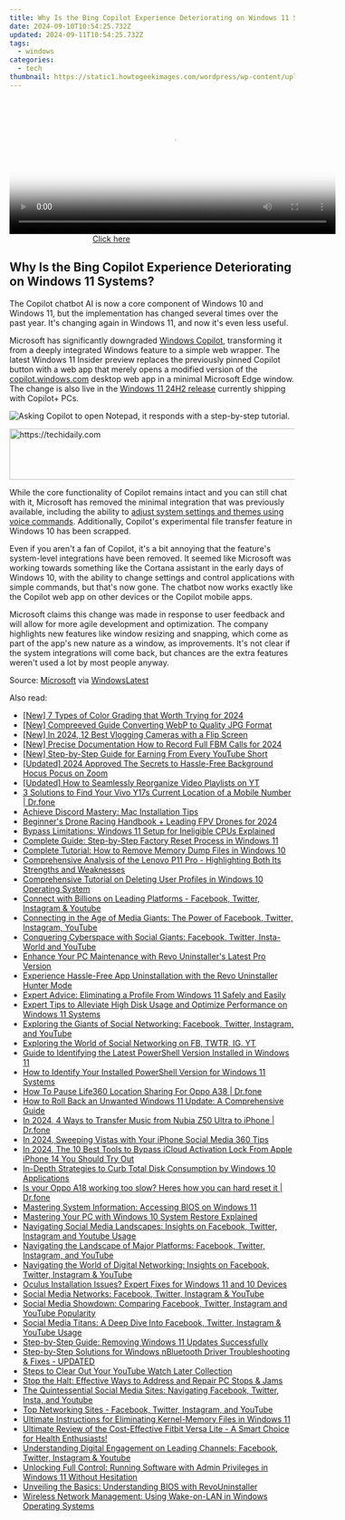 ```yaml
---
title: Why Is the Bing Copilot Experience Deteriorating on Windows 11 Systems?
date: 2024-09-10T10:54:25.732Z
updated: 2024-09-11T10:54:25.732Z
tags:
  - windows
categories:
  - tech
thumbnail: https://static1.howtogeekimages.com/wordpress/wp-content/uploads/2024/01/microsoft-copilot-logo.jpg
---
```






<!-- affiliate ads begin -->
<span id="1982508">
					<video width="576" height="240" style="cursor:pointer"
           poster="//a.impactradius-go.com/display-clicktoplayimage/1982508.png"
           onclick="if(!this.playClicked){this.play();this.setAttribute('controls',true);this.playClicked=true;}">
	   <source src="//a.impactradius-go.com/display-ad/22993-1982508">
	   <img src="//a.impactradius-go.com/display-clicktoplayimage/1982508.png" style="border: none; height: 100%; width: 100%; object-fit: contain">
	</video>
	<div style="width:360px;text-align:center"><a href="javascript:window.open(decodeURIComponent('https%3A%2F%2Fhomestyler.sjv.io%2Fc%2F5597632%2F1982508%2F22993'), '_blank');void(0);">Click here</a></div>
</span>
<img height="0" width="0" src="https://imp.pxf.io/i/5597632/1982508/22993" style="position:absolute;visibility:hidden;" border="0" />
<!-- affiliate ads end -->




## Why Is the Bing Copilot Experience Deteriorating on Windows 11 Systems?

The Copilot chatbot AI is now a core component of Windows 10 and Windows 11, but the implementation has changed several times over the past year. It's changing again in Windows 11, and now it's even less useful.

 Microsoft has significantly downgraded [Windows Copilot](https://vimeo-videos.techidaily.com/new-2024-approved-ultimate-vimeo-cutting-suite-revealed/), transforming it from a deeply integrated Windows feature to a simple web wrapper. The latest Windows 11 Insider preview replaces the previously pinned Copilot button with a web app that merely opens a modified version of the [copilot.windows.com](https://copilot.microsoft.com/) desktop web app in a minimal Microsoft Edge window. The change is also live in the [Windows 11 24H2 release](https://technical-tips.techidaily.com/reviving-your-inactive-keyboard-expert-advice-and-tricks-for-seamless-typing-again/) currently shipping with Copilot+ PCs.

![Asking Copilot to open Notepad, it responds with a step-by-step tutorial.](https://static1.howtogeekimages.com/wordpress/wp-content/uploads/2024/07/image-1.png) 





<!-- affiliate ads begin -->
<a href="https://unicoeye.pxf.io/c/5597632/2134229/18498" target="_top" id="2134229">
  <img src="//a.impactradius-go.com/display-ad/18498-2134229" border="0" alt="https://techidaily.com" width="728" height="90"/>
</a>
<img height="0" width="0" src="https://unicoeye.pxf.io/i/5597632/2134229/18498" style="position:absolute;visibility:hidden;" border="0" />
<!-- affiliate ads end -->




 While the core functionality of Copilot remains intact and you can still chat with it, Microsoft has removed the minimal integration that was previously available, including the ability to [adjust system settings and themes using voice commands](https://extra-resources.techidaily.com/iphone-tricks-to-embrace-cameras-motion-artistry/). Additionally, Copilot's experimental file transfer feature in Windows 10 has been scrapped.

 Even if you aren't a fan of Copilot, it's a bit annoying that the feature's system-level integrations have been removed. It seemed like Microsoft was working towards something like the Cortana assistant in the early days of Windows 10, with the ability to change settings and control applications with simple commands, but that's now gone. The chatbot now works exactly like the Copilot web app on other devices or the Copilot mobile apps.

 Microsoft claims this change was made in response to user feedback and will allow for more agile development and optimization. The company highlights new features like window resizing and snapping, which come as part of the app's new nature as a window, as improvements. It's not clear if the system integrations will come back, but chances are the extra features weren't used a lot by most people anyway.

 Source: [Microsoft](https://blogs.windows.com/windows-insider/2024/06/14/announcing-windows-11-insider-preview-build-22635-3785-beta-channel/) via [WindowsLatest](https://www.windowslatest.com/2024/07/01/windows-11-downgrades-copilot-to-a-microsoft-edge-based-web-wrapper/)

<ins class="adsbygoogle"
     style="display:block"
     data-ad-format="autorelaxed"
     data-ad-client="ca-pub-7571918770474297"
     data-ad-slot="1223367746"></ins>



<ins class="adsbygoogle"
     style="display:block"
     data-ad-client="ca-pub-7571918770474297"
     data-ad-slot="8358498916"
     data-ad-format="auto"
     data-full-width-responsive="true"></ins>

<span class="atpl-alsoreadstyle">Also read:</span>
<div><ul>
<li><a href="https://fox-helps.techidaily.com/new-7-types-of-color-grading-that-worth-trying-for-2024/"><u>[New] 7 Types of Color Grading that Worth Trying for 2024</u></a></li>
<li><a href="https://fox-hovers.techidaily.com/new-compreeved-guide-converting-webp-to-quality-jpg-format/"><u>[New] Compreeved Guide  Converting WebP to Quality JPG Format</u></a></li>
<li><a href="https://facebook-record-videos.techidaily.com/new-in-2024-12-best-vlogging-cameras-with-a-flip-screen/"><u>[New] In 2024, 12 Best Vlogging Cameras with a Flip Screen</u></a></li>
<li><a href="https://screen-video-capture.techidaily.com/new-precise-documentation-how-to-record-full-fbm-calls-for-2024/"><u>[New] Precise Documentation  How to Record Full FBM Calls for 2024</u></a></li>
<li><a href="https://youtube-docs.techidaily.com/tep-by-step-guide-for-earning-from-every-youtube-short/"><u>[New] Step-by-Step Guide for Earning From Every YouTube Short</u></a></li>
<li><a href="https://screen-capture.techidaily.com/updated-2024-approved-the-secrets-to-hassle-free-background-hocus-pocus-on-zoom/"><u>[Updated] 2024 Approved  The Secrets to Hassle-Free Background Hocus Pocus on Zoom</u></a></li>
<li><a href="https://facebook-video-footage.techidaily.com/updated-how-to-seamlessly-reorganize-video-playlists-on-yt/"><u>[Updated] How to Seamlessly Reorganize Video Playlists on YT</u></a></li>
<li><a href="https://android-location-track.techidaily.com/3-solutions-to-find-your-vivo-y17s-current-location-of-a-mobile-number-drfone-by-drfone-virtual-android/"><u>3 Solutions to Find Your Vivo Y17s Current Location of a Mobile Number | Dr.fone</u></a></li>
<li><a href="https://games-able.techidaily.com/achieve-discord-mastery-mac-installation-tips/"><u>Achieve Discord Mastery: Mac Installation Tips</u></a></li>
<li><a href="https://extra-hints.techidaily.com/beginners-drone-racing-handbook-plus-leading-fpv-drones-for-2024/"><u>Beginner's Drone Racing Handbook + Leading FPV Drones for 2024</u></a></li>
<li><a href="https://win-forum.techidaily.com/bypass-limitations-windows-11-setup-for-ineligible-cpus-explained/"><u>Bypass Limitations: Windows 11 Setup for Ineligible CPUs Explained</u></a></li>
<li><a href="https://win-forum.techidaily.com/complete-guide-step-by-step-factory-reset-process-in-windows-11/"><u>Complete Guide: Step-by-Step Factory Reset Process in Windows 11</u></a></li>
<li><a href="https://win-forum.techidaily.com/complete-tutorial-how-to-remove-memory-dump-files-in-windows-10/"><u>Complete Tutorial: How to Remove Memory Dump Files in Windows 10</u></a></li>
<li><a href="https://buynow-info.techidaily.com/comprehensive-analysis-of-the-lenovo-p11-pro-highlighting-both-its-strengths-and-weaknesses/"><u>Comprehensive Analysis of the Lenovo P11 Pro - Highlighting Both Its Strengths and Weaknesses</u></a></li>
<li><a href="https://win-forum.techidaily.com/comprehensive-tutorial-on-deleting-user-profiles-in-windows-10-operating-system/"><u>Comprehensive Tutorial on Deleting User Profiles in Windows 10 Operating System</u></a></li>
<li><a href="https://win-forum.techidaily.com/connect-with-billions-on-leading-platforms-facebook-twitter-instagram-and-youtube/"><u>Connect with Billions on Leading Platforms - Facebook, Twitter, Instagram & Youtube</u></a></li>
<li><a href="https://win-forum.techidaily.com/connecting-in-the-age-of-media-giants-the-power-of-facebook-twitter-instagram-youtube/"><u>Connecting in the Age of Media Giants: The Power of Facebook, Twitter, Instagram, YouTube</u></a></li>
<li><a href="https://win-forum.techidaily.com/conquering-cyberspace-with-social-giants-facebook-twitter-insta-world-and-youtube/"><u>Conquering Cyberspace with Social Giants: Facebook, Twitter, Insta-World and YouTube</u></a></li>
<li><a href="https://win-forum.techidaily.com/enhance-your-pc-maintenance-with-revo-uninstallers-latest-pro-version/"><u>Enhance Your PC Maintenance with Revo Uninstaller's Latest Pro Version</u></a></li>
<li><a href="https://win-forum.techidaily.com/experience-hassle-free-app-uninstallation-with-the-revo-uninstaller-hunter-mode/"><u>Experience Hassle-Free App Uninstallation with the Revo Uninstaller Hunter Mode</u></a></li>
<li><a href="https://win-forum.techidaily.com/expert-advice-eliminating-a-profile-from-windows-11-safely-and-easily/"><u>Expert Advice: Eliminating a Profile From Windows 11 Safely and Easily</u></a></li>
<li><a href="https://win-forum.techidaily.com/expert-tips-to-alleviate-high-disk-usage-and-optimize-performance-on-windows-11-systems/"><u>Expert Tips to Alleviate High Disk Usage and Optimize Performance on Windows 11 Systems</u></a></li>
<li><a href="https://win-forum.techidaily.com/1722915228207-exploring-the-giants-of-social-networking-facebook-twitter-instagram-and-youtube/"><u>Exploring the Giants of Social Networking: Facebook, Twitter, Instagram, and YouTube</u></a></li>
<li><a href="https://win-forum.techidaily.com/exploring-the-world-of-social-networking-on-fb-twtr-ig-yt/"><u>Exploring the World of Social Networking on FB, TWTR, IG, YT</u></a></li>
<li><a href="https://win-forum.techidaily.com/guide-to-identifying-the-latest-powershell-version-installed-in-windows-11/"><u>Guide to Identifying the Latest PowerShell Version Installed in Windows 11</u></a></li>
<li><a href="https://win-forum.techidaily.com/how-to-identify-your-installed-powershell-version-for-windows-11-systems/"><u>How to Identify Your Installed PowerShell Version for Windows 11 Systems</u></a></li>
<li><a href="https://location-social.techidaily.com/how-to-pause-life360-location-sharing-for-oppo-a38-drfone-by-drfone-virtual-android/"><u>How To Pause Life360 Location Sharing For Oppo A38 | Dr.fone</u></a></li>
<li><a href="https://win-forum.techidaily.com/how-to-roll-back-an-unwanted-windows-11-update-a-comprehensive-guide/"><u>How to Roll Back an Unwanted Windows 11 Update: A Comprehensive Guide</u></a></li>
<li><a href="https://android-transfer.techidaily.com/in-2024-4-ways-to-transfer-music-from-nubia-z50-ultra-to-iphone-drfone-by-drfone-transfer-from-android-transfer-from-android/"><u>In 2024, 4 Ways to Transfer Music from Nubia Z50 Ultra to iPhone | Dr.fone</u></a></li>
<li><a href="https://facebook-clips.techidaily.com/in-2024-sweeping-vistas-with-your-iphone-social-media-360-tips/"><u>In 2024, Sweeping Vistas with Your iPhone  Social Media 360 Tips</u></a></li>
<li><a href="https://activate-lock.techidaily.com/in-2024-the-10-best-tools-to-bypass-icloud-activation-lock-from-apple-iphone-14-you-should-try-out-by-drfone-ios/"><u>In 2024, The 10 Best Tools to Bypass iCloud Activation Lock From Apple iPhone 14 You Should Try Out</u></a></li>
<li><a href="https://win-forum.techidaily.com/in-depth-strategies-to-curb-total-disk-consumption-by-windows-10-applications/"><u>In-Depth Strategies to Curb Total Disk Consumption by Windows 10 Applications</u></a></li>
<li><a href="https://techidaily.com/is-your-oppo-a18-working-too-slow-heres-how-you-can-hard-reset-it-drfone-by-drfone-reset-android-reset-android/"><u>Is your Oppo A18 working too slow? Heres how you can hard reset it | Dr.fone</u></a></li>
<li><a href="https://win-forum.techidaily.com/mastering-system-information-accessing-bios-on-windows-11/"><u>Mastering System Information: Accessing BIOS on Windows 11</u></a></li>
<li><a href="https://win-forum.techidaily.com/mastering-your-pc-with-windows-10-system-restore-explained/"><u>Mastering Your PC with Windows 10 System Restore Explained</u></a></li>
<li><a href="https://win-forum.techidaily.com/navigating-social-media-landscapes-insights-on-facebook-twitter-instagram-and-youtube-usage/"><u>Navigating Social Media Landscapes: Insights on Facebook, Twitter, Instagram and Youtube Usage</u></a></li>
<li><a href="https://win-forum.techidaily.com/navigating-the-landscape-of-major-platforms-facebook-twitter-instagram-and-youtube/"><u>Navigating the Landscape of Major Platforms: Facebook, Twitter, Instagram, and YouTube</u></a></li>
<li><a href="https://win-forum.techidaily.com/navigating-the-world-of-digital-networking-insights-on-facebook-twitter-instagram-and-youtube/"><u>Navigating the World of Digital Networking: Insights on Facebook, Twitter, Instagram & YouTube</u></a></li>
<li><a href="https://techidaily.com/oculus-installation-issues-expert-fixes-for-windows-11-and-10-devices/"><u>Oculus Installation Issues? Expert Fixes for Windows 11 and 10 Devices</u></a></li>
<li><a href="https://win-forum.techidaily.com/social-media-networks-facebook-twitter-instagram-and-youtube/"><u>Social Media Networks: Facebook, Twitter, Instagram & YouTube</u></a></li>
<li><a href="https://win-forum.techidaily.com/social-media-showdown-comparing-facebook-twitter-instagram-and-youtube-popularity/"><u>Social Media Showdown: Comparing Facebook, Twitter, Instagram and YouTube Popularity</u></a></li>
<li><a href="https://win-forum.techidaily.com/social-media-titans-a-deep-dive-into-facebook-twitter-instagram-and-youtube-usage/"><u>Social Media Titans: A Deep Dive Into Facebook, Twitter, Instagram & YouTube Usage</u></a></li>
<li><a href="https://win-forum.techidaily.com/step-by-step-guide-removing-windows-11-updates-successfully/"><u>Step-by-Step Guide: Removing Windows 11 Updates Successfully</u></a></li>
<li><a href="https://driver-download.techidaily.com/step-by-step-solutions-for-windows-nbluetooth-driver-troubleshooting-and-fixes-updated/"><u>Step-by-Step Solutions for Windows nBluetooth Driver Troubleshooting & Fixes - UPDATED</u></a></li>
<li><a href="https://youtube-video-recordings.techidaily.com/steps-to-clear-out-your-youtube-watch-later-collection/"><u>Steps to Clear Out Your YouTube Watch Later Collection</u></a></li>
<li><a href="https://win-forum.techidaily.com/stop-the-halt-effective-ways-to-address-and-repair-pc-stops-and-jams/"><u>Stop the Halt: Effective Ways to Address and Repair PC Stops & Jams</u></a></li>
<li><a href="https://win-forum.techidaily.com/the-quintessential-social-media-sites-navigating-facebook-twitter-insta-and-youtube/"><u>The Quintessential Social Media Sites: Navigating Facebook, Twitter, Insta, and Youtube</u></a></li>
<li><a href="https://win-forum.techidaily.com/top-networking-sites-facebook-twitter-instagram-and-youtube/"><u>Top Networking Sites - Facebook, Twitter, Instagram, and YouTube</u></a></li>
<li><a href="https://win-forum.techidaily.com/ultimate-instructions-for-eliminating-kernel-memory-files-in-windows-11/"><u>Ultimate Instructions for Eliminating Kernel-Memory Files in Windows 11</u></a></li>
<li><a href="https://buynow-tips.techidaily.com/ultimate-review-of-the-cost-effective-fitbit-versa-lite-a-smart-choice-for-health-enthusiasts/"><u>Ultimate Review of the Cost-Effective Fitbit Versa Lite - A Smart Choice for Health Enthusiasts!</u></a></li>
<li><a href="https://win-forum.techidaily.com/understanding-digital-engagement-on-leading-channels-facebook-twitter-instagram-and-youtube/"><u>Understanding Digital Engagement on Leading Channels: Facebook, Twitter, Instagram & Youtube</u></a></li>
<li><a href="https://win-forum.techidaily.com/unlocking-full-control-running-software-with-admin-privileges-in-windows-11-without-hesitation/"><u>Unlocking Full Control: Running Software with Admin Privileges in Windows 11 Without Hesitation</u></a></li>
<li><a href="https://win-forum.techidaily.com/unveiling-the-basics-understanding-bios-with-revouninstaller/"><u>Unveiling the Basics: Understanding BIOS with RevoUninstaller</u></a></li>
<li><a href="https://win-forum.techidaily.com/wireless-network-management-using-wake-on-lan-in-windows-operating-systems/"><u>Wireless Network Management: Using Wake-on-LAN in Windows Operating Systems</u></a></li>
</ul></div>
